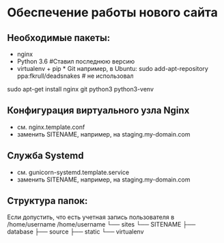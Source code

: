 Обеспечение работы нового сайта 
================================ 
## Необходимые пакеты:
* nginx
* Python 3.6 #Ставил последнюю версию
* virtualenv + pip * Git
например, в Ubuntu:
sudo add-apt-repository ppa:fkrull/deadsnakes # не использовал

sudo apt-get install nginx git python3 python3-venv
## Конфигурация виртуального узла Nginx
* см. nginx.template.conf
* заменить SITENAME, например, на staging.my-domain.com
## Служба Systemd
* см. gunicorn-systemd.template.service
* заменить SITENAME, например, на staging.my-domain.com
## Структура папок:
Если допустить, что есть учетная запись пользователя в /home/username
/home/username 
└── sites
	└── SITENAME
		├── database
		├── source
		├── static
		└── virtualenv
